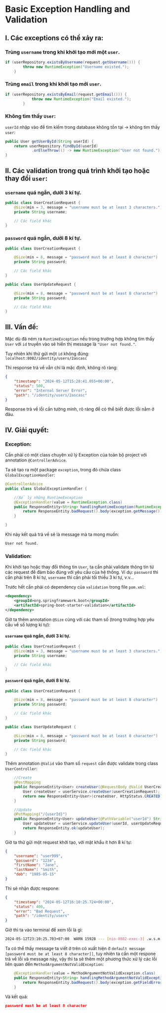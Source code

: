 # Basic Exception Handling and Validation

## I. Các exceptions có thể xảy ra:


### Trùng `username` trong khi khởi tạo mới một `user`.

```java
if (userRepository.existsByUsername(request.getUsername())) {
        throw new RuntimeException("Username existed.");
    }
```

### Trùng `email` trong khi khởi tạo mới `user`.

```java
if (userRepository.existsByEmail(request.getEmail())) {
            throw new RuntimeException("Email existed.");
        }
```

### Không tìm thấy `User`:

`userId` nhập vào để tìm kiếm trong database không tồn tại -> không tìm thấy `user`:

```java
public User getUserById(String userId) {
    return userRepository.findById(userId)
            .orElseThrow(() -> new RuntimeException("User not found."));
}
```

## II. Các validation trong quá trình khởi tạo hoặc thay đổi `user`:

### `username` quá ngắn, dưới 3 kí tự.

```java
public class UserCreationRequest {
    @Size(min = 3, message = "username must be at least 3 characters.")
    private String username;

    // Các field khác
}
```

### `password` quá ngắn, dưới 8 kí tự.

```java
public class UserCreationRequest {

    @Size(min = 8, message = "password must be at least 8 character")
    private String password;

    // Các field khác
}
```

```java
public class UserUpdateRequest {

    @Size(min = 8, message = "password must be at least 8 character")
    private String password;

    // Các field khác
}
```

## III. Vấn đề:

Mặc dù đã ném ra `RuntimeException` nếu trong trường hợp không tìm thấy `User` với `id` truyền vào sẽ hiển thị message là `"User not found."`.

Tuy nhiên khi thử gửi một `id` không đúng:
`localhost:8082/identity/users/2ascasc`

Thì response trả về vẫn chỉ là mặc định, không rõ ràng:
```json
{
    "timestamp": "2024-05-12T15:28:41.055+00:00",
    "status": 500,
    "error": "Internal Server Error",
    "path": "/identity/users/2ascasc"
}
```

Response trả về lỗi cần tường minh, rõ ràng để có thể biết được lỗi nằm ở đâu.

## IV. Giải quyết:

### Exception:
Cần phải có một class chuyên xử lý Exception của toàn bộ project với annotation `@ControllerAdvice`.

Ta sẽ tạo ra một package `exception`, trong đó chứa class `GlobalExceptionHandler`:

```java
@ControllerAdvice
public class GlobalExceptionHandler {

    //Xử lý những RuntimeException
    @ExceptionHandler(value = RuntimeException.class)
    public ResponseEntity<String> handlingRuntimeException(RuntimeException exception) {
        return ResponseEntity.badRequest().body(exception.getMessage());
    }

}
```

Khi này kết quả trả về sẽ là message mà ta mong muốn:

```bash
User not found.
```

### Validation:

Khi khởi tạo hoặc thay đổi thông tin `User`, ta cần phải validate thông tin từ các request để đảm bảo đúng với yêu cầu của hệ thống.
Ví dụ: `password` thì cần phải trên 8 kí tự, `username` thì cần phải tối thiểu 3 kí tự, v.v...

Trước hết cần phải có dependency của `validation` trong file `pom.xml`:

```xml
<dependency>
    <groupId>org.springframework.boot</groupId>
    <artifactId>spring-boot-starter-validation</artifactId>
</dependency>
```

Giờ ta thêm annotation `@Size` cùng với các tham số (trong trường hợp yêu cầu về số lượng kí tự):


#### `username` quá ngắn, dưới 3 kí tự.

```java
public class UserCreationRequest {
    @Size(min = 3, message = "username must be at least 3 characters.")
    private String username;

    // Các field khác
}
```

#### `password` quá ngắn, dưới 8 kí tự.

```java
public class UserCreationRequest {

    @Size(min = 8, message = "password must be at least 8 character")
    private String password;

    // Các field khác
}
```

```java
public class UserUpdateRequest {

    @Size(min = 8, message = "password must be at least 8 character")
    private String password;

    // Các field khác
}
```

Thêm annotation `@Valid` vào tham số `request` cần được validate trong class `UserController`:

```java
    //Create
    @PostMapping
    public ResponseEntity<User> createUser(@RequestBody @Valid UserCreationRequest userCreationRequest) {
        User createUser = userService.createUser(userCreationRequest);
        return new ResponseEntity<User>(createUser, HttpStatus.CREATED);
    }

    //Update
    @PutMapping("/{userId}")
    public ResponseEntity<User> updateUser(@PathVariable("userId") String userId, @RequestBody @Valid UserUpdateRequest userUpdateRequest) {
        User updateUser = userService.updateUser(userId, userUpdateRequest);
        return ResponseEntity.ok(updateUser);
    }
```

Giờ ta thử gửi một request khởi tạo, với mật khẩu ít hơn 8 kí tự:
```json
{
    "username": "user999",
    "password": "1234",
    "firstName": "Jane",
    "lastName": "Smith",
    "dob": "1985-05-15"
}
```

Thì sẽ nhận được respone:
```json
{
    "timestamp": "2024-05-12T16:10:25.724+00:00",
    "status": 400,
    "error": "Bad Request",
    "path": "/identity/users"
}
```

Giờ thì ta vào terminal để xem lỗi là gì:
```bash
2024-05-12T23:10:25.703+07:00  WARN 15928 --- [nio-8082-exec-3] .w.s.m.s.DefaultHandlerExceptionResolver : Resolved [org.springframework.web.bind.MethodArgumentNotValidException: Validation failed for argument [0] in public org.springframework.http.ResponseEntity<com.example.basichandlingexceptionvalidation.entity.User> com.example.basichandlingexceptionvalidation.controller.UserController.createUser(com.example.basichandlingexceptionvalidation.dto.request.UserCreationRequest): [Field error in object 'userCreationRequest' on field 'password': rejected value [1234]; codes [Size.userCreationRequest.password,Size.password,Size.java.lang.String,Size]; arguments [org.springframework.context.support.DefaultMessageSourceResolvable: codes [userCreationRequest.password,password]; arguments []; default message [password],2147483647,8]; default message [password must be at least 8 character]] ]
```

Ta có thể thấy message ta viết ở trên có xuất hiện ở `default message [password must be at least 8 character]]`, tuy nhiên ta cần một respone trả về lỗi và message này, vậy thì ta sẽ thêm một phương thức xử lý các lỗi liên quan đến `MethodArgumentNotValidException`:

```java
    @ExceptionHandler(value = MethodArgumentNotValidException.class)
    public ResponseEntity<String> handlingMethodArgumentNotValidException(MethodArgumentNotValidException exception) {
        return ResponseEntity.badRequest().body(exception.getFieldError().getDefaultMessage());
    }
```

Và kết quả:

```json
password must be at least 8 character
```